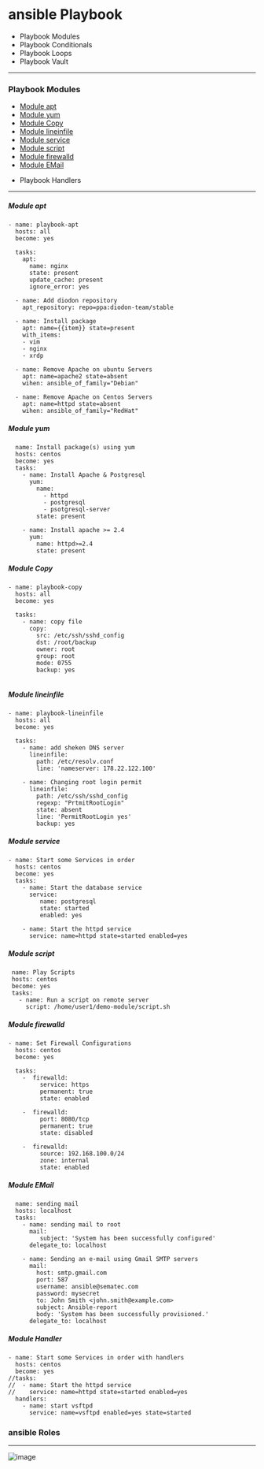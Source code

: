 
# ansible Playbook
- Playbook Modules
- Playbook Conditionals
- Playbook Loops
- Playbook Vault 
-----------------------------------------
### Playbook Modules
   * [Module apt](####rd)
   * [Module yum]()
   * [Module Copy]()
   * [Module lineinfile]()
   * [Module service]()
   * [Module script]()
   * [Module firewalld]()
   * [Module EMail]()
- Playbook Handlers

----------------------------------------------------------------
##### Module apt
```
- name: playbook-apt
  hosts: all
  become: yes

  tasks:
    apt:
      name: nginx
      state: present
      update_cache: present
      ignore_error: yes

  - name: Add diodon repository
    apt_repository: repo=ppa:diodon-team/stable

  - name: Install package
    apt: name={{item}} state=present
    with_items:
    - vim
    - nginx
    - xrdp

  - name: Remove Apache on ubuntu Servers
    apt: name=apache2 state=absent
    wihen: ansible_of_family="Debian"

  - name: Remove Apache on Centos Servers
    apt: name=httpd state=absent
    wihen: ansible_of_family="RedHat"

```
##### Module yum
```
  name: Install package(s) using yum
  hosts: centos
  become: yes
  tasks:
    - name: Install Apache & Postgresql
      yum:
        name:
          - httpd
          - postgresql
          - psotgresql-server
        state: present

    - name: Install apache >= 2.4
      yum:
        name: httpd>=2.4
        state: present
```

##### Module Copy
```
- name: playbook-copy
  hosts: all
  become: yes

  tasks:
    - name: copy file
      copy:
        src: /etc/ssh/sshd_config
        dst: /root/backup
        owner: root
        group: root
        mode: 0755
        backup: yes
        
```
##### Module lineinfile
```
- name: playbook-lineinfile
  hosts: all
  become: yes

  tasks:
    - name: add sheken DNS server
      lineinfile:
        path: /etc/resolv.conf
        line: 'nameserver: 178.22.122.100'

    - name: Changing root login permit
      lineinfile:
        path: /etc/ssh/sshd_config
        regexp: "PrtmitRootLogin"
        state: absent
        line: 'PermitRootLogin yes'
        backup: yes
```
##### Module service
```
- name: Start some Services in order
  hosts: centos
  become: yes
  tasks:
    - name: Start the database service
      service:
         name: postgresql
         state: started
         enabled: yes

    - name: Start the httpd service
      service: name=httpd state=started enabled=yes
```
##### Module script
 ```
  name: Play Scripts
  hosts: centos
  become: yes
  tasks:
    - name: Run a script on remote server
      script: /home/user1/demo-module/script.sh
```

##### Module firewalld
```
- name: Set Firewall Configurations
  hosts: centos
  become: yes

  tasks:
    -  firewalld:
         service: https
         permanent: true
         state: enabled
    
    -  firewalld:
         port: 8080/tcp
         permanent: true
         state: disabled
                  
    -  firewalld:
         source: 192.168.100.0/24
         zone: internal
         state: enabled 
```
##### Module EMail
```
  name: sending mail 
  hosts: localhost
  tasks:
    - name: sending mail to root
      mail:
         subject: 'System has been successfully configured'
      delegate_to: localhost
       
    - name: Sending an e-mail using Gmail SMTP servers
      mail:
        host: smtp.gmail.com
        port: 587
        username: ansible@sematec.com
        password: mysecret
        to: John Smith <john.smith@example.com>
        subject: Ansible-report
        body: 'System has been successfully provisioned.'
      delegate_to: localhost
```
##### Module Handler
```
- name: Start some Services in order with handlers
  hosts: centos
  become: yes
//tasks:
//  - name: Start the httpd service
//    service: name=httpd state=started enabled=yes
  handlers:
    - name: start vsftpd
      service: name=vsftpd enabled=yes state=started
```

### ansible Roles  
-------------------------------------
![image](https://github.com/rezaabedi1365/Devops/assets/117336743/66947d81-9aca-4f77-b79e-f2f487985aa0)
